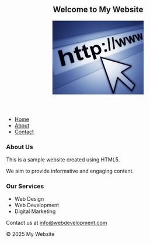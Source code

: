 <!DOCTYPE html>
<html lang="en">
<head>
    <meta charset="UTF-8">
    <meta name="viewport" content="width=device-width, initial-scale=1.0">
    <title> Basic HTML web page </title>
</head>

<body>
    <header>
        <h2>Welcome to My Website</h2>
        <img src="download.jpeg" alt="A description of the image">
    </header> 
      
  <nav>
        <ul>
            <li><a href="#">Home</a></li>
            <li><a href="#">About</a></li>
            <li><a href="#">Contact</a></li>
        </ul>
  </nav>
    
  <main>
        <section>
            <h3>About Us</h3>
            <p>This is a sample website created using HTML5.</p>
            <p>We aim to provide informative and engaging content.</p>
        </section>
        <section>
            <h3>Our Services</h3>
            <ul>
                <li>Web Design</li>
                <li>Web Development</li>
                <li>Digital Marketing</li>
            </ul>
        </section>
  </main>

  <footer>
        <p>Contact us at <a href="mailto:info@webdevelopment.com">info@webdevelopment.com</a></p>
        <p>&copy; 2025 My Website</p>
  </footer>

</body>
</html>

